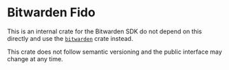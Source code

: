 # Bitwarden Fido

This is an internal crate for the Bitwarden SDK do not depend on this directly and use the
[`bitwarden`](https://crates.io/crates/bitwarden) crate instead.

This crate does not follow semantic versioning and the public interface may change at any time.
